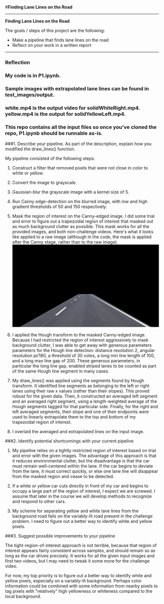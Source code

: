 #**Finding Lane Lines on the Road** 

---

**Finding Lane Lines on the Road**

The goals / steps of this project are the following:
* Make a pipeline that finds lane lines on the road
* Reflect on your work in a written report

---

### Reflection

### My code is in P1.ipynb.  

### Sample images with extrapolated lane lines can be found in test_images/output. 

### white.mp4 is the output video for solidWhiteRight.mp4.  yellow.mp4 is the output for solidYellowLeft.mp4.  

### This repo contains all the input files so once you've cloned the repo, P1.ipynb should be runnable as-is.

###1. Describe your pipeline. As part of the description, explain how you modified the draw_lines() function.

My pipeline consisted of the following steps:

1.  Construct a filter that removed pixels that were not close in color to white or yellow.

2.  Convert the image to grayscale.

3.  Gaussian-blur the grayscale image with a kernel size of 5.

4.  Run Canny edge-detection on the blurred image, with low and high gradient thresholds of 50 and 150 respectively.

5.  Mask the region of interest on the Canny-edged image.  I did some trial and error to figure out a trapezoidal region of interest that masked out as much background clutter as possible.  This mask works for all the provided images, and both non-challenge videos.  Here's what it looks like applied to a raw image (although in the code, the mask is applied after the Canny stage, rather than to the raw image).
![alt text](./solidWhiteCurve_masked.jpg)

6.  I applied the Hough transform to the masked Canny-edged image.  Because I had restricted the region of interest aggressively to mask background clutter, I was able to get away with generous parameters parameters for the Hough line detection:  distance resolution 2, angular resolution pi/180, a threshold of 30 votes, a long min line length of 100, and a long max line gap of 200.  These generous parameters, in particular the long line gap, enabled striped lanes to be counted as part of the same Hough line segment in many cases.

7.  My draw_lines() was applied using the segments found by Hough transform.  It identified line segments as belonging to the left or right lanes using their raw x values (rather than their slopes).  This proved robust for the given data.  Then, it constructed an averaged left segment and an averaged right segment, using a length-weighted average of the Hough segments tagged for that particular side.  Finally, for the right and left averaged segments, their slope and one of their endpoints were used to linearly extrapolate them to the top and bottom of my trapezoidal region of interest.  

8.  I overlaid the averaged and extrapolated lines on the input image.


###2. Identify potential shortcomings with your current pipeline

1.  My pipeline relies on a tightly restricted region of interest based on trial and error with the given images.  The advantage of this approach is that it reduces environmental clutter, but the disadvantage is that the car must remain well-centered within the lane.  If the car begins to deviate from the lane, it must correct quickly, or else one lane line will disappear from the masked region and cease to be detected.

2.  If a white or yellow car cuts directly in front of my car and begins to occupy a large part of the region of interest, I expect we are screwed.  I assume that later in the course we will develop methods to recognize and respond to other cars.

3.  My scheme for separating yellow and white lane lines from the background road fails on the variably-lit road present in the challenge problem.  I need to figure out a better way to identify white and yellow pixels. 

###3. Suggest possible improvements to your pipeline

The tight-region-of-interest approach is not terrible, because that region of interest appears fairly consistent across samples, and should remain so as long as the car drives precisely.  It works for all the given input images and first two videos, but I may need to tweak it some more for the challenge video.

For now, my top priority is to figure out a better way to identify white and yellow pixels, especially on a variably-lit background.  Perhaps color information could be combined with some information from nearby pixels to tag pixels with "relatively" high yellowness or whiteness compared to the local background.

